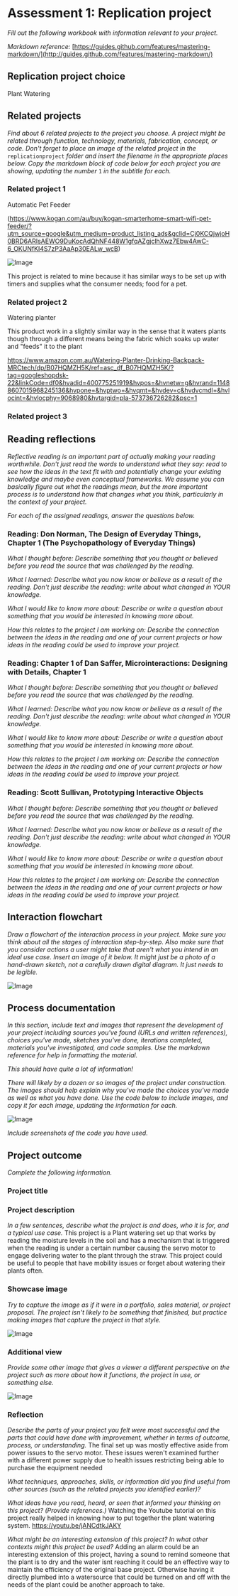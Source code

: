 # Assessment 1: Replication project

*Fill out the following workbook with information relevant to your project.*

*Markdown reference:* [https://guides.github.com/features/mastering-markdown/](http://guides.github.com/features/mastering-markdown/)

## Replication project choice ##
Plant Watering

## Related projects ##
*Find about 6 related projects to the project you choose. A project might be related through  function, technology, materials, fabrication, concept, or code. Don't forget to place an image of the related project in the* `replicationproject` *folder and insert the filename in the appropriate places below. Copy the markdown block of code below for each project you are showing, updating the number* `1` *in the subtitle for each.*

### Related project 1 ###
Automatic Pet Feeder

(https://www.kogan.com/au/buy/kogan-smarterhome-smart-wifi-pet-feeder/?utm_source=google&utm_medium=product_listing_ads&gclid=Cj0KCQjwjoH0BRD6ARIsAEWO9DuKocAdQhNF448W1gfqAZgjclhXwz7Ebw4AwC-6_OKUNfKI4S7zP3AaAp30EALw_wcB)

![Image](missingimage.png)

This project is related to mine because it has similar ways to be set up with timers and supplies what the consumer needs; food for a pet.

### Related project 2 ###
Watering planter

This product work in a slightly similar way in the sense that it waters plants though through a different means being the fabric which soaks up water and "feeds" it to the plant

https://www.amazon.com.au/Watering-Planter-Drinking-Backpack-MRCtech/dp/B07HQMZH5K/ref=asc_df_B07HQMZH5K/?tag=googleshopdsk-22&linkCode=df0&hvadid=400775251919&hvpos=&hvnetw=g&hvrand=11488607015968245136&hvpone=&hvptwo=&hvqmt=&hvdev=c&hvdvcmdl=&hvlocint=&hvlocphy=9068980&hvtargid=pla-573736726282&psc=1

### Related project 3 ###


## Reading reflections ##
*Reflective reading is an important part of actually making your reading worthwhile. Don't just read the words to understand what they say: read to see how the ideas in the text fit with and potentially change your existing knowledge and maybe even conceptual frameworks. We assume you can basically figure out what the readings mean, but the more important process is to understand how that changes what you think, particularly in the context of your project.*

*For each of the assigned readings, answer the questions below.*

### Reading: Don Norman, The Design of Everyday Things, Chapter 1 (The Psychopathology of Everyday Things) ###

*What I thought before: Describe something that you thought or believed before you read the source that was challenged by the reading.*

*What I learned: Describe what you now know or believe as a result of the reading. Don't just describe the reading: write about what changed in YOUR knowledge.*

*What I would like to know more about: Describe or write a question about something that you would be interested in knowing more about.*

*How this relates to the project I am working on: Describe the connection between the ideas in the reading and one of your current projects or how ideas in the reading could be used to improve your project.*

### Reading: Chapter 1 of Dan Saffer, Microinteractions: Designing with Details, Chapter 1 ###

*What I thought before: Describe something that you thought or believed before you read the source that was challenged by the reading.*

*What I learned: Describe what you now know or believe as a result of the reading. Don't just describe the reading: write about what changed in YOUR knowledge.*

*What I would like to know more about: Describe or write a question about something that you would be interested in knowing more about.*

*How this relates to the project I am working on: Describe the connection between the ideas in the reading and one of your current projects or how ideas in the reading could be used to improve your project.*

### Reading: Scott Sullivan, Prototyping Interactive Objects ###

*What I thought before: Describe something that you thought or believed before you read the source that was challenged by the reading.*

*What I learned: Describe what you now know or believe as a result of the reading. Don't just describe the reading: write about what changed in YOUR knowledge.*

*What I would like to know more about: Describe or write a question about something that you would be interested in knowing more about.*

*How this relates to the project I am working on: Describe the connection between the ideas in the reading and one of your current projects or how ideas in the reading could be used to improve your project.*


## Interaction flowchart ##
*Draw a flowchart of the interaction process in your project. Make sure you think about all the stages of interaction step-by-step. Also make sure that you consider actions a user might take that aren't what you intend in an ideal use case. Insert an image of it below. It might just be a photo of a hand-drawn sketch, not a carefully drawn digital diagram. It just needs to be legible.*

![Image](IMG_6729.jpg)

## Process documentation

*In this section, include text and images that represent the development of your project including sources you've found (URLs and written references), choices you've made, sketches you've done, iterations completed, materials you've investigated, and code samples. Use the markdown reference for help in formatting the material.*

*This should have quite a lot of information!*

*There will likely by a dozen or so images of the project under construction. The images should help explain why you've made the choices you've made as well as what you have done. Use the code below to include images, and copy it for each image, updating the information for each.*

![Image](missingimage.png)

*Include screenshots of the code you have used.*

## Project outcome ##

*Complete the following information.*

### Project title ###

### Project description ###

*In a few sentences, describe what the project is and does, who it is for, and a typical use case.*
This project is a Plant watering set up that works by reading the moisture levels in the soil and has a mechanism that is triggered when the reading is under a certain number causing the servo motor to engage delivering water to the plant through the straw.
This project could be useful to people that have mobility issues or forget about watering their plants often.

### Showcase image ###

*Try to capture the image as if it were in a portfolio, sales material, or project proposal. The project isn't likely to be something that finished, but practice making images that capture the project in that style.*

![Image](missingimage.png)

### Additional view ###

*Provide some other image that gives a viewer a different perspective on the project such as more about how it functions, the project in use, or something else.*

![Image](missingimage.png)

### Reflection ###

*Describe the parts of your project you felt were most successful and the parts that could have done with improvement, whether in terms of outcome, process, or understanding.*
The final set up was mostly effective aside from power issues to the servo motor. These issues weren't examined further with a different power supply due to health issues restricting being able to purchase the equipment needed

*What techniques, approaches, skills, or information did you find useful from other sources (such as the related projects you identified earlier)?*


*What ideas have you read, heard, or seen that informed your thinking on this project? (Provide references.)*
Watching the Youtube tutorial on this project really helped in knowing how to put together the plant watering system.
https://youtu.be/jANCdtkJAKY

*What might be an interesting extension of this project? In what other contexts might this project be used?*
Adding an alarm could be an interesting extension of this project, having a sound to remind someone that the plant is to dry and the water isnt reaching it could be an effective way to maintain the efficiency of the original base project.
Otherwise having it directly plumbed into a watersource that could be turned on and off with the needs of the plant could be another approach to take.
